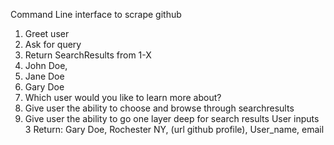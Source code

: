 Command Line interface to scrape github

1. Greet user
2. Ask for query
3. Return SearchResults from 1-X  
  1. John Doe,
  2. Jane Doe
  3. Gary Doe
4. Which user would you like to learn more about?
5. Give user the ability to choose and browse through searchresults
6. Give user the ability to go one layer deep for search results
    User inputs 3
  Return: Gary Doe, Rochester NY, (url github profile), User_name, email